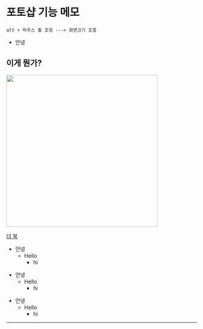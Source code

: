 # 포토샵 기능 메모     

```
alt + 마우스 휠 조정 ---> 화면크기 조절
```

* 안녕

## 이게 뭔가?

<img src="https://kguswjd418.github.io/img/화면캡처.png" width="400">

[더 북](https://thebook.io/)

+ 안녕
  + Hello
    + hi


* 안녕
  * Hello
    * hi

- 안녕
  - Hello
    - hi

---------------
